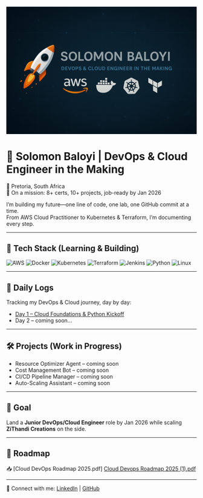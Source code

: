 ![DevOps Journey Banner](banner.png)
# 🚀 Solomon Baloyi | DevOps & Cloud Engineer in the Making
📍 Pretoria, South Africa  
📅 On a mission: 8+ certs, 10+ projects, job-ready by Jan 2026  

I’m building my future—one line of code, one lab, one GitHub commit at a time.  
From AWS Cloud Practitioner to Kubernetes & Terraform, I’m documenting every step.  

---

## 🔧 Tech Stack (Learning & Building)
![AWS](https://img.shields.io/badge/AWS-Cloud-orange?logo=amazon-aws)
![Docker](https://img.shields.io/badge/Docker-Container-blue?logo=docker)
![Kubernetes](https://img.shields.io/badge/Kubernetes-Orchestration-blue?logo=kubernetes)
![Terraform](https://img.shields.io/badge/Terraform-IaC-purple?logo=terraform)
![Jenkins](https://img.shields.io/badge/Jenkins-CI/CD-red?logo=jenkins)
![Python](https://img.shields.io/badge/Python-Scripting-blue?logo=python)
![Linux](https://img.shields.io/badge/Linux-OS-black?logo=linux)

---

## 📓 Daily Logs
Tracking my DevOps & Cloud journey, day by day:  
- [Day 1 – Cloud Foundations & Python Kickoff](daily-logs/daily-log-1.md)  
- Day 2 – coming soon...  

---

## 🛠️ Projects (Work in Progress)
- Resource Optimizer Agent – coming soon  
- Cost Management Bot – coming soon  
- CI/CD Pipeline Manager – coming soon  
- Auto-Scaling Assistant – coming soon  

---

## 🎯 Goal
Land a **Junior DevOps/Cloud Engineer** role by Jan 2026 while scaling **ZiThandi Creations** on the side.  

---

## 📄 Roadmap
📥 [Cloud DevOps Roadmap 2025.pdf] [Cloud Devops Roadmap 2025 (1).pdf](https://github.com/user-attachments/files/22118418/Cloud.Devops.Roadmap.2025.1.pdf)
 

---

🔗 Connect with me: [LinkedIn](https://www.linkedin.com/in/solomon-baloyi-86b440110/) | [GitHub](https://github.com/MthunzeeBaloyi)  

